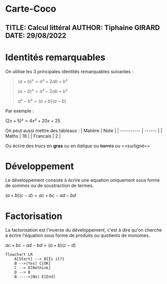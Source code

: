 # Carte-Coco

TITLE: Calcul littéral
AUTHOR: Tiphaine GIRARD
DATE: 29/08/2022
---

# Identités remarquables

On utilise les 3 principales identités remarquables suivantes :

> $(a+b)²=a²+2ab+b²$
> 
> $(a-b)²=a²-2ab+b²$
> 
> $a²-b²=(a+b)(a-b)$
 
Par exemple :

$(2x+5)²=4x²+20x+25$

On peut aussi mettre des tableaux :
| Matière | Note |
| ---------- | ------ |
| Maths | 18 |
| Francais | 2 |


Ou écrire des trucs en **gras** ou en _italique_ ou ~~barrés~~ ou ==surligné==

# Développement

Le développement consiste à écrire une équation uniquement sous forme de sommes ou de soustraction de termes.

$(a+b)(c-d)=ac+bc-ad-bd$

# Factorisation

La factorisation est l'inverse du développement, c'est à dire qu'on cherche à écrire l'équation sous forme de produits ou quotients de monomes.

$ac+bc-ad-bd=(a+b)(c-d)$

```mermaid
flowchart LR
    A[Start] --> B{Is it?}
    B -->|Yes| C[OK]
    C --> D[Rethink]
    D --> B
    B ---->|No| E[End]
```
